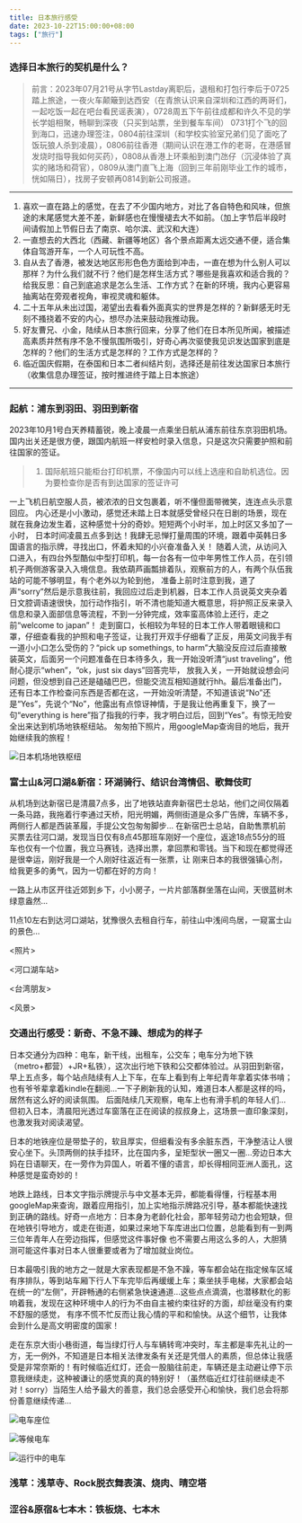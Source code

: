 ```yaml
---
title: 日本旅行感受
date: 2023-10-22T15:00:00+08:00
tags: ["旅行"]
---
```


### 选择日本旅行的契机是什么？

> 前言：2023年07月21号从字节Lastday离职后，退租和打包行李后于0725踏上旅途，一夜火车颠簸到达西安（在青旅认识来自深圳和江西的两哥们，一起吃饭一起在吧台看民谣表演），0728周五下午前往成都和许久不见的学长学姐相聚，畅聊到深夜（只买到站票，坐到餐车车间）
0731打个飞的回到海口，迅速办理签注，0804前往深圳（和学校实验室兄弟们见了面吃了饭玩狼人杀到凌晨），0806前往香港（期间认识在港工作的老哥，在港感冒发烧时指导我如何买药），0808从香港上环乘船到澳门氹仔（沉浸体验了真实的赌场和荷官），0809从澳门直飞上海（回到三年前刚毕业工作的城市，恍如隔日），找房子安顿再0814到新公司报道。
---

1. 喜欢一直在路上的感觉，在去了不少国内地方，对比了各自特色和风味，但旅途的末尾感觉大差不差，新鲜感也在慢慢褪去大不如前。（加上字节后半段时间请假加上节假日去了南京、哈尔滨、武汉和大连）
2. 一直想去的大西北（西藏、新疆等地区）各个景点距离太远交通不便，适合集体自驾游开车，一个人可玩性不高。
3. 自从去了香港，被发达地区形形色色方面给到冲击，一直在想为什么别人可以那样？为什么我们就不行？他们是怎样生活方式？哪些是我喜欢和适合我的？给我反思：自己到底追求是怎么生活、工作方式？在新的环境，我内心更容易抽离站在旁观者视角，审视灵魂和躯体。
4. 二十五年从未出过国，渴望出去看看外面真实的世界是怎样的？新鲜感无时无刻不搔挠着不安的内心，想尽办法来鼓动我推动我。
5. 好友曹兄、小金，陆续从日本旅行回来，分享了他们在日本所见所闻，被描述高素质井然有序不急不慢氛围所吸引，好奇心再次驱使我见识发达国家到底是怎样的？他们的生活方式是怎样的？工作方式是怎样的？
6. 临近国庆假期，在泰国和日本二者纠结片刻，选择还是前往发达国家日本旅行（收集信息办理签证，按时推进终于踏上日本旅途）

---

### 起航：浦东到羽田、羽田到新宿

2023年10月1号白天养精蓄锐，晚上凌晨一点乘坐日航从浦东前往东京羽田机场。国内出关还是很方便，跟国内航班一样安检时录入信息，只是这次只需要护照和前往国家的签证。
> 1. 国际航班只能柜台打印机票，不像国内可以线上选座和自助机选位。因为要检查你是否有到达国家的签证许可

一上飞机日航空服人员，被浓浓的日文包裹着，听不懂但面带微笑，连连点头示意回应。
内心还是小小激动，感觉还未踏上日本就感受曾经只在日剧的场景，现在就在我身边发生着，这种感觉十分的奇妙。短短两个小时半，加上时区又多加了一小时，
日本时间凌晨五点多到达！我肆无忌惮打量周围的环境，跟着中英韩日多国语言的指示牌，寻找出口，怀着未知的小兴奋准备入关！
随着人流，从访问入口进入，有四台外型酷似中型打印机，每一台各有一位中年男性工作人员，在引领机子两侧游客录入入境信息。我依葫芦画瓢排着队，观察前方的人，有两个队伍我站的可能不够明显，有个老外以为轮到他，
准备上前时注意到我，道了声“sorry”然后是示意我往前，我回应过后走到机器，日本工作人员说英文夹杂着日文腔调语速很快，加行动作指引，听不清也能知道大概意思，将护照正反来录入信息和录入面部信息等流程，不到一分钟完成，效率蛮高体验上还行，走之前“welcome to japan”！
走到窗口，长相较为年轻的日本工作人带着眼镜和口罩，仔细查看我的护照和电子签证，让我打开双手仔细看了正反，用英文问我手有一道小小口怎么受伤的？“pick up somethings, to harm”大脑没反应过后直接散装英文，后面另一个问题准备在日本待多久，我一开始没听清“just traveling”，他耐心提示“when”，“ok，just six days”回答完毕，
放我入关，一开始就设想会问问题，但没想到自己还是磕磕巴巴，但能交流互相知道就行hh。最后准备出门，还有日本工作检查问东西是否都在这，一开始没听清楚，不知道该说“No”还是“Yes”，先说个“No”，他露出有点惊讶神情，于是我让他再重复下，换了一句“everything is here”指了指我的行李，我才明白过后，回到“Yes”。有惊无险安全出来达到机场地铁枢纽站。
匆匆拍下照片，用googleMap查询目的地后，我开始继续我的旅程！

![日本机场地铁枢纽](https://cdn.jsdelivr.net/gh/hi-Ernest/imgbed/images/20231023002747.png)


### 富士山&河口湖&新宿：环湖骑行、结识台湾情侣、歌舞伎町
从机场到达新宿已是清晨7点多，出了地铁站直奔新宿巴士总站，他们之间仅隔着一条马路，我拖着行李通过天桥，阳光明媚，两侧街道是众多广告牌，车辆不多，两侧行人都是西装革履，手提公文包匆匆脚步...
在新宿巴士总站，自助售票机前买票去往河口湖，发现当日仅有8点45那班车刚好一个座位，返途18点55分的班车也仅有一个位置，我立马赛钱，选择出票，拿回票和零钱。当下和现在都觉得还是很幸运，刚好我是一个人刚好往返近有一张票，让
刚来日本的我很强镇心剂，给我更多的勇气，因为一切都在好的方向！

一路上从市区开往近郊到乡下，小小房子，一片片部落群坐落在山间，天很蓝树木绿意盎然...

11点10左右到达河口湖站，犹豫很久去租自行车，前往山中浅间鸟居，一窥富士山的景色...

<照片>

<河口湖车站>

<台湾朋友>

<风景>


### 交通出行感受：新奇、不急不躁、想成为的样子
日本交通分为四种：电车，新干线，出租车，公交车；电车分为地下铁（metro+都营）+JR+私铁），这次出行地下铁和公交都体验过。从羽田到新宿，早上五点多，每个站点陆续有人上下车，在车上看到有上年纪青年拿着实体书啃；也有爷爷辈拿着kindle在翻阅...一下子刷新我的认知，难道日本人都是这样的吗，居然有这么好的阅读氛围。
后面陆续几天观察，电车上也有滑手机的年轻人们...但初入日本，清晨阳光透过车窗落在正在阅读的叔叔身上，这场景一直印象深刻，也激发我对阅读渴望。

日本的地铁座位是带垫子的，软且厚实，但细看没有多余脏东西，干净整洁让人很安心坐下。头顶两侧的扶手挂环，比在国内多，呈矩型状一圈又一圈...旁边日本大妈在日语聊天，在一旁作为异国人，听着不懂的语言，却长得相同亚洲人面孔，这种感觉是蛮奇妙的！

地跌上路线，日本文字指示牌提示与中文基本无异，都能看得懂，行程基本用googleMap来查询，跟着应用指引，加上实地指示牌路况引导，基本都能快速找到正确的路线。好奇一点地方：日本身为老龄化社会，那年轻劳动力也会短缺，但在地铁引导地方，或走在街道，如果过来地下车库进出口位置，总能看到有一到两三位年青年人在旁边指挥，但感觉这件事好像
也不需要占用这么多的人，大胆猜测可能这件事对日本人很重要或者为了增加就业岗位。

日本最吸引我的地方之一就是大家表现都是不急不躁，等车都会站在指定候车区域有序排队，等到站车厢下行人下车完毕后再缓缓上车；乘坐扶手电梯，大家都会站在统一的“左侧”，开辟畅通的右侧紧急快速通道...这些点点滴滴，也潜移默化的影响着我，发现在这种环境中人的行为不由自主被约束往好的方面，却丝毫没有约束不舒服的感觉，
有序不慌不忙反而让我心情的平和和愉快。从这个细节，让我体会到什么是高文明密度的国家！

走在东京大街小巷街道，每当绿灯行人与车辆转弯冲突时，车主都是率先礼让的一方，无一例外，不知道是日本相关法律发条有关还是凭借人的素质，但总体让我感受是非常奈斯的！有时候临近红灯，还会一股脑往前走，车辆还是主动避让停下示意我继续走，这种被谦让的感觉真的真的特别好！（虽然临近红灯往前继续走不对！sorry）当陌生人给予最大的善意，我们总会感受开心和愉快，我们总会将那份善意继续传递...

![电车座位](https://cdn.jsdelivr.net/gh/hi-Ernest/imgbed/images/20231027001632.png)

![等候电车](https://cdn.jsdelivr.net/gh/hi-Ernest/imgbed/images/20231027001737.png)

![运行中的电车](https://cdn.jsdelivr.net/gh/hi-Ernest/imgbed/images/20231027001827.png)


### 浅草：浅草寺、Rock脱衣舞表演、烧肉、晴空塔

### 涩谷&原宿&七本木：铁板烧、七本木